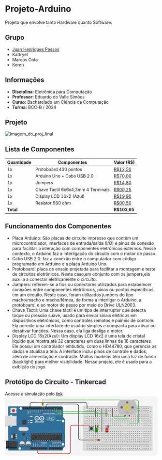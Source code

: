 # Projeto-Arduino
Projeto que envolve tanto Hardware quanto Software.

## Grupo
- [Juan Henriques Passos](https://github.com/JuanHPassos)
- Kattryel
- Marcos Cota
- Keren

## Informações
- **Disciplina:** Eletrônica para Computação
- **Professor:** Eduardo do Valle Simões
- **Curso:** Bacharelado em Ciência da Computação
- **Turma:** BCC-B / 2024

## Projeto
![Imagem_do_proj_final](semimagemporhora.png)

## Lista de Componentes

| Quantidade | Componentes                  | Valor (R$) |
|------------|------------------------------|------------|
| 1x         | Protoboard 400 pontos     | [R$12,50](https://www.baudaeletronica.com.br/produto/protoboard-400-pontos.html)     |
| 1x         | Arduino Uno + Cabo USB 2.0   | [R$70,00](https://www.baudaeletronica.com.br/produto/arduino-uno-r3.html)    |
| 1x         | Jumpers        | [R$14,80](https://www.baudaeletronica.com.br/buscar?q=junmpers)    |
| 1x        | Chave Táctil 6x6x4,3mm 4 Terminais  | [R$00,25](https://www.baudaeletronica.com.br/produto/chave-tactil-6x6x43mm-4-terminais.html)   |
| 1x         | Display LCD 16x2 (Azul)   | [R$19,90](https://www.baudaeletronica.com.br/produto/display-lcd-16x2-azul.html)     |
| 1x         | Resistor 560 ohm             | [R$00,50](https://produto.mercadolivre.com.br/MLB-4414488984-kit-de-resistores-14w-560-unidades-56-valores-na-maleta-_JM#position=7&search_layout=grid&type=item&tracking_id=278db833-3cb6-49ba-b34c-e3577864dad3)
| **Total**  |                              | **R$103,65** |

## Funcionamento dos Componentes
- Placa Arduino: São placas de circuito impresso que contêm um microcontrolador, interfaces de entrada/saída (I/O) e pinos de conexão para facilitar a interação com componentes eletrônicos externos. Nesse contexto, o Arduino faz a interligação do circuito com o motor de passo.
- Cabo USB 2.0: faz a conexão entre o computador com código programado em Arduino e a placa Arduino Uno.
- Protoboard: placa de ensaio projetada para facilitar a montagem e teste de circuitos eletrônicos. Neste caso,em conjunto com os jumpers,ela auxilia a conectar eletricamente o circuito.
- Jumpers: referem-se a fios ou conectores utilizados para estabelecer conexões entre componentes eletrônicos, pinos ou pontos específicos em um circuito. Neste caso, foram utilizados jumpers do tipo macho/macho e macho/fêmea, de forma a interligar o Arduino, a protoboard, e ao motor de passo por meio do Drive ULN2003.
- Chave Táctil: Uma chave táctil é um tipo de interruptor que detecta toque ou pressão suave, usado para enviar sinais elétricos em dispositivos eletrônicos, como controles remotos e painéis de controle. Ela permite uma interface de usuário simples e compacta para ativar ou desativar funções. Nessa caso, ela liga desliga o motor.
- Display LCD 16x2(Azul): Um display LCD 16x2 é uma tela de cristal líquido que mostra até 32 caracteres em duas linhas de 16 caracteres. Ele possui um controlador embutido, como o HD44780, que gerencia os dados e atualiza a tela. A interface inclui pinos de controle e dados, além de alimentação e contraste. Muitos modelos têm uma luz de fundo (backlight) para melhor visibilidade. Nesse projeto, ele é usado para a exibição do jogo.

## Protótipo do Circuito - Tinkercad
Acesse a simulação pelo [link](https://www.tinkercad.com/things/gkktJQ80Vfb-jogo-arduino)
![Protótipo](Imagens_proj/Motor.jpg)

